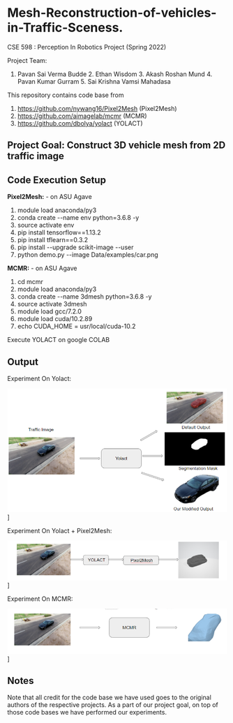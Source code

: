 # Mesh-Reconstruction-of-vehicles-in-Traffic-Sceness.

CSE 598 : Perception In Robotics Project (Spring 2022)

Project Team: 
 1. Pavan Sai Verma Budde 2. Ethan Wisdom 3. Akash Roshan Mund 4. Pavan Kumar Gurram  5. Sai Krishna Vamsi Mahadasa

This repository contains code base from 
 1. https://github.com/nywang16/Pixel2Mesh (Pixel2Mesh)
 2. https://github.com/aimagelab/mcmr (MCMR)
 3. https://github.com/dbolya/yolact (YOLACT)
 
## Project Goal: Construct 3D vehicle mesh from 2D traffic image

## Code Execution Setup
**Pixel2Mesh:** - on ASU Agave
1. module load anaconda/py3
2. conda create --name env python=3.6.8 -y 
3. source activate env
4. pip install tensorflow==1.13.2
5. pip install tflearn==0.3.2
6. pip install --upgrade scikit-image --user
7. python demo.py --image Data/examples/car.png

**MCMR:** - on ASU Agave
1. cd mcmr
2. module load anaconda/py3
3. conda create --name 3dmesh python=3.6.8 -y 
4. source activate 3dmesh
5. module load gcc/7.2.0
6. module load cuda/10.2.89
7. echo CUDA_HOME = usr/local/cuda-10.2

Execute YOLACT on google COLAB

## Output

Experiment On Yolact:

![alt text](https://github.com/buddepavansaivarma/Mesh-Reconstruction-of-vehicles-in-Traffic-Scenes/blob/main/YolactOutPut_image.png)]

Experiment On Yolact + Pixel2Mesh:

![alt text](https://github.com/buddepavansaivarma/Mesh-Reconstruction-of-vehicles-in-Traffic-Scenes/blob/main/Yolact%2Bpixel2mesh_image.png)]

Experiment On MCMR:

![alt text](https://github.com/buddepavansaivarma/Mesh-Reconstruction-of-vehicles-in-Traffic-Scenes/blob/main/mcmr_image.png)]

## Notes

Note that all credit for the code base we have used goes to the original authors of the respective projects. As a part of our project goal, on top of those code bases we have performed our experiments.

 
